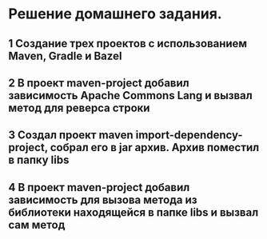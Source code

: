 # Решение домашнего задания.
## 1 Создание трех проектов с использованием Maven, Gradle и Bazel
## 2 В проект maven-project добавил зависимость  Apache Commons Lang и вызвал метод для реверса строки
## 3 Создал проект maven  import-dependency-project, собрал его в jar архив. Архив поместил в папку libs
## 4 В проект maven-project добавил зависимость для вызова метода из библиотеки находящейся в папке libs и вызвал сам метод